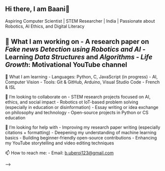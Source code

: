 ## Hi there, I am Baani👋

  Aspiring Computer Scientist | STEM Researcher | 
  India | Passionate about Robotics, AI Ethics, and Digital Literacy
 
 🔭 What I am working on
    - A research paper on *Fake news Detection using Robotics and AI*
    - Learning *Data  Structures* and *Algorithms*
    - *Life Growth*: Motivational YouTube channel
 ---
 🌱 What I am learning 
    - Languages: Python, C, JavaScript (in progress)
    - AI, Computer Vision
    - Tools: Git & GitHub, Arduino, Visual Studio Code
    - French & ISL
 
 👯 I’m looking to collaborate on
    - STEM research projects focused on AI, ethics, and social impact
    - Robotics ot IoT-based problem solving (especially in education or disinformation)
    - Essay writing or idea exchange on philosophy and technology
    - Open-source projects in Python or CS education
    
 🤔 I’m looking for help with
    - Improving my research paper writing (especially citations + formatting)
    - Deepening my understanding of machine learning basics
    - Building beginner-friendly open-source contributions
    - Enhancing my YouTube storytelling and video editing techniques
    
 📫 How to reach me:
    - Email: b.uberoi123@gmail.com
 
-->
